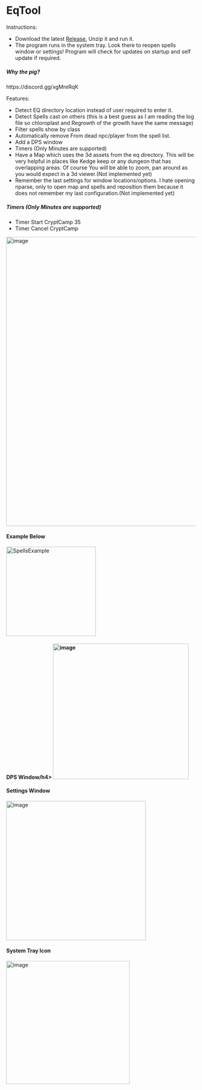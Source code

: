 # EqTool

Instructions:
<ul>
<li>
Download the latest <a href="https://github.com/smasherprog/EqTool/releases">Release</a>, Unzip it and run it.
</li>
<li>The program runs in the system tray. Look there to reopen spells window or settings! Program will check for updates on startup and self update if required.</li>
</ul>
<h5>Why the pig?</h5>
<p>https://discord.gg/xgMreRqK</p>
Features:
<br/>
<ul>
<li>Detect EQ directory location instead of user required to enter it.</li> 
<li>Detect Spells cast on others (this is a best guess as I am reading the log file so chloroplast and Regrowth of the growth have the same message)</li>
<li>Filter spells show by class</li> 
<li>Automatically remove From dead npc/player from the spell list.</li>
<li>Add a DPS window</li>
<li>Timers (Only Minutes are supported)</li>
<li>Have a Map which uses the 3d assets from the eq directory. This will be very helpful in places like Kedge keep or any dungeon that has overlapping areas. Of course You will be able to zoom, pan around as you would expect in a 3d viewer.(Not implemented yet)</li>
<li>Remember the last settings for window locations/options. I hate opening nparse, only to open map and spells and reposition them because it does not remember my last configuration.(Not implemented yet)</li>
</ul>
<h5>Timers (Only Minutes are supported)</h5>
<ul>
<li>Timer Start CryptCamp 35</li>
<li>Timer Cancel CryptCamp</li>
</ul>
<img width="770" alt="image" src="https://user-images.githubusercontent.com/3393733/203874001-151ee3ab-4610-4cea-80e9-f5d727b74979.png">


<h4>Example Below</h4>
<img width="238" alt="SpellsExample" src="https://user-images.githubusercontent.com/3393733/203874211-8ecfa5f3-9e2a-49e5-8584-c7223844d85a.png">
<h4>DPS Window/h4>
<img width="361" alt="image" src="https://user-images.githubusercontent.com/3393733/203874454-3355cdf5-6ca2-405b-b899-2cd1faaf1a49.png">
<h4>Settings Window</h4>
<img width="371" alt="image" src="https://user-images.githubusercontent.com/3393733/203874278-60c99f84-c455-40e2-a96f-c56d7151f5a4.png">
<h4>System Tray Icon</h4>
<img width="328" alt="image" src="https://user-images.githubusercontent.com/3393733/203874331-6e131d14-2696-40f4-ad13-5a018e022e2c.png">



